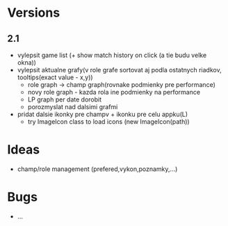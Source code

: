 # Versions
## 2.1
 * vylepsit game list (+ show match history on click (a tie budu velke okna)) 
 * vylepsit aktualne grafy(v role grafe sortovat aj podla ostatnych riadkov, tooltips(exact value - x,y))
	+ role graph -> champ graph(rovnake podmienky pre performance)
	+ novy role graph - kazda rola ine podmienky na performance
	+ LP graph per date dorobit
	+ porozmyslat nad dalsimi grafmi
 * pridat dalsie ikonky pre champv + ikonku pre celu appku(L)
    + try ImageIcon class to load icons (new ImageIcon(path))

# Ideas
 * champ/role management (prefered,vykon,poznamky,...)

# Bugs
 * ...